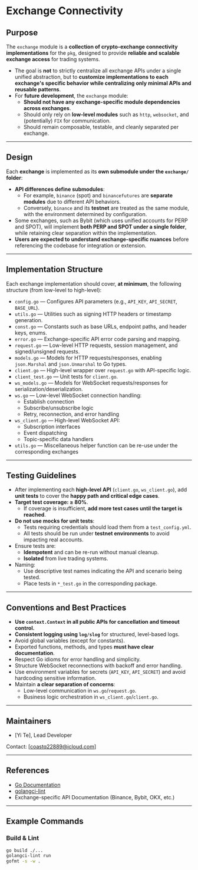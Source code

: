 # Exchange Connectivity

## Purpose

The `exchange` module is a **collection of crypto-exchange connectivity implementations** for the `pkg`, designed to provide **reliable and scalable exchange access** for trading systems.

- The goal is **not** to strictly centralize all exchange APIs under a single unified abstraction, but to **customize implementations to each exchange's specific behavior while centralizing only minimal APIs and reusable patterns**.
- For **future development**, the `exchange` module:
  - **Should not have any exchange-specific module dependencies across exchanges**.
  - Should only rely on **low-level modules** such as `http`, `websocket`, and (potentially) `FIX` for communication.
  - Should remain composable, testable, and cleanly separated per exchange.

---

## Design

Each **exchange** is implemented as its **own submodule under the `exchange/` folder**:

- **API differences define submodules**:
  - For example, `binance` (spot) and `binancefutures` are **separate modules** due to different API behaviors.
  - Conversely, `binance` and its **testnet** are treated as the same module, with the environment determined by configuration.
- Some exchanges, such as Bybit (which uses unified accounts for PERP and SPOT), will implement **both PERP and SPOT under a single folder**, while retaining clear separation within the implementation.
- **Users are expected to understand exchange-specific nuances** before referencing the codebase for integration or extension.

---

## Implementation Structure

Each exchange implementation should cover, **at minimum**, the following structure (from low-level to high-level):

- `config.go` — Configures API parameters (e.g., `API_KEY`, `API_SECRET`, `BASE_URL`).
- `utils.go` — Utilities such as signing HTTP headers or timestamp generation.
- `const.go` — Constants such as base URLs, endpoint paths, and header keys, enums.
- `error.go` — Exchange-specific API error code parsing and mapping.
- `request.go` — Low-level HTTP requests, session management, and signed/unsigned requests.
- `models.go` — Models for HTTP requests/responses, enabling `json.Marshal` and `json.Unmarshal` to Go types.
- `client.go` — High-level wrapper over `request.go` with API-specific logic.
- `client_test.go` — Unit tests for `client.go`.
- `ws_models.go` — Models for WebSocket requests/responses for serialization/deserialization.
- `ws.go` — Low-level WebSocket connection handling:
  - Establish connection
  - Subscribe/unsubscribe logic
  - Retry, reconnection, and error handling
- `ws_client.go` — High-level WebSocket API:
  - Subscription interfaces
  - Event dispatching
  - Topic-specific data handlers
- `utils.go` — Miscellaneous helper function can be re-use under the corresponding exchanges

---

## Testing Guidelines

- After implementing each **high-level API** (`client.go`, `ws_client.go`), add **unit tests** to cover the **happy path and critical edge cases**.
- **Target test coverage: ≥ 80%**.
  - If coverage is insufficient, **add more test cases until the target is reached**.
- **Do not use mocks for unit tests**:
  - Tests requiring credentials should load them from a `test_config.yml`.
  - All tests should be run under **testnet environments** to avoid impacting real accounts.
- Ensure tests are:
  - **Idempotent** and can be re-run without manual cleanup.
  - **Isolated** from live trading systems.
- Naming:
  - Use descriptive test names indicating the API and scenario being tested.
  - Place tests in `*_test.go` in the corresponding package.

---

## Conventions and Best Practices

- **Use `context.Context` in all public APIs for cancellation and timeout control.**
- **Consistent logging using `log/slog`** for structured, level-based logs.
- Avoid global variables (except for constants).
- Exported functions, methods, and types **must have clear documentation**.
- Respect Go idioms for error handling and simplicity.
- Structure WebSocket reconnections with backoff and error handling.
- Use environment variables for secrets (`API_KEY`, `API_SECRET`) and avoid hardcoding sensitive information.
- Maintain **a clear separation of concerns**:
  - Low-level communication in `ws.go`/`request.go`.
  - Business logic orchestration in `ws_client.go`/`client.go`.

---


## Maintainers

- [Yi Te], Lead Developer

Contact: [coastq22889@icloud.com]

---

## References

- [Go Documentation](https://go.dev/doc/)
- [golangci-lint](https://golangci-lint.run/)
- Exchange-specific API Documentation (Binance, Bybit, OKX, etc.)

---

## Example Commands

### Build & Lint

```bash
go build ./...
golangci-lint run
gofmt -s -w .
```
